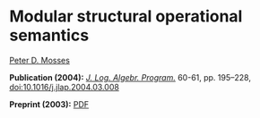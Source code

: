 # Modular structural operational semantics 

[Peter D. Mosses](https://pdmosses.github.io)

**Publication (2004):** 
[*J. Log. Algebr. Program.*](https://www.sciencedirect.com/science/journal/15678326)
60-61, pp. 195–228, 
[doi:10.1016/j.jlap.2004.03.008](https://doi.org/10.1016/j.jlap.2004.03.008)

**Preprint (2003):** 
[PDF](preprint.pdf)
